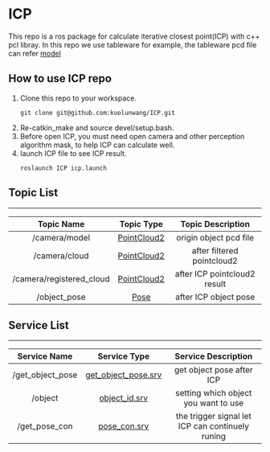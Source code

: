 # ICP

This repo is a ros package for calculate iterative closest point(ICP) with c++ pcl libray. In this repo we use tableware for example, the tableware pcd file can refer [model](https://github.com/kuolunwang/ICP/tree/main/model)

## How to use ICP repo

1. Clone this repo to your workspace.
    ```
    git clone git@github.com:kuolunwang/ICP.git
    ```
2. Re-catkin_make and source devel/setup.bash.
3. Before open ICP, you must need open camera and other perception algorithm mask, to help ICP can calculate well.
4. launch ICP file to see ICP result.
    ```
    roslaunch ICP icp.launch
    ```
## Topic List

---

| Topic Name | Topic Type | Topic Description |
|:--------:|:--------:|:--------:|
| /camera/model | [PointCloud2](http://docs.ros.org/en/noetic/api/sensor_msgs/html/msg/PointCloud2.html) | origin object pcd file |
| /camera/cloud | [PointCloud2](http://docs.ros.org/en/noetic/api/sensor_msgs/html/msg/PointCloud2.html) | after filtered pointcloud2 |
| /camera/registered_cloud | [PointCloud2](http://docs.ros.org/en/noetic/api/sensor_msgs/html/msg/PointCloud2.html) | after ICP pointcloud2 result |
| /object_pose| [Pose](http://docs.ros.org/en/noetic/api/geometry_msgs/html/msg/Pose.html) | after ICP object pose |


## Service List

---

| Service Name | Service Type | Service Description |
|:--------:|:--------:|:--------:|
| /get_object_pose | [get_object_pose.srv](https://github.com/kuolunwang/ICP/blob/main/srv/get_object_pose.srv) | get object pose after ICP |
| /object | [object_id.srv](https://github.com/kuolunwang/ICP/blob/main/srv/object_id.srv) | setting which object you want to use |
| /get_pose_con | [pose_con.srv](https://github.com/kuolunwang/ICP/blob/main/srv/pose_con.srv) | the trigger signal let ICP can continuely runing |